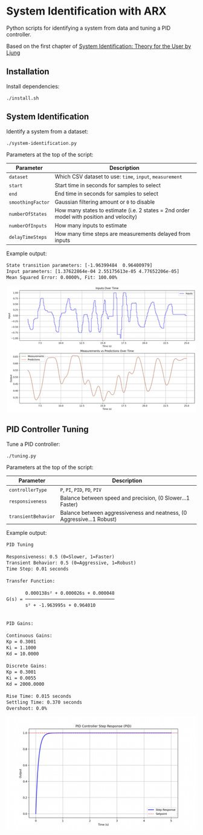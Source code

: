 # System Identification with ARX

Python scripts for identifying a system from data and tuning a PID controller.

Based on the first chapter of [System Identification: Theory for the User by Ljung](./doc/SystemIdentificationLjung.pdf)

## Installation

Install dependencies:

```
./install.sh
```

## System Identification

Identify a system from a dataset:

```
./system-identification.py
```

Parameters at the top of the script:

|Parameter|Description|
|-|-|
|`dataset`|Which CSV dataset to use: `time`, `input`, `measurement`|
|`start`|Start time in seconds for samples to select|
|`end`|End time in seconds for samples to select|
|`smoothingFactor`|Gaussian filtering amount or `0` to disable|
|`numberOfStates`|How many states to estimate (i.e. 2 states = 2nd order model with position and velocity)
|`numberOfInputs`|How many inputs to estimate|
|`delayTimeSteps`|How many time steps are measurements delayed from inputs|

Example output:

```
State transition parameters: [-1.96399484  0.96400979]
Input parameters: [1.37622864e-04 2.55175613e-05 4.77652206e-05]
Mean Squared Error: 0.0000%, Fit: 100.00%
```

![System Identification](./doc/system-identification.png)

## PID Controller Tuning

Tune a PID controller:

```
./tuning.py
```

Parameters at the top of the script:

|Parameter|Description|
|-|-|
|`controllerType`|`P`, `PI`, `PID`, `PD`, `PIV`|
|`responsiveness`|Balance between speed and precision, (0 Slower...1 Faster)|
|`transientBehavior`|Balance between aggressiveness and neatness, (0 Aggressive...1 Robust)|

Example output:

```
PID Tuning

Responsiveness: 0.5 (0=Slower, 1=Faster)
Transient Behavior: 0.5 (0=Aggressive, 1=Robust)
Time Step: 0.01 seconds

Transfer Function:

       0.000138s² + 0.000026s + 0.000048
G(s) = ─────────────────────────────────
       s² + -1.963995s + 0.964010


PID Gains:

Continuous Gains:
Kp = 0.3001
Ki = 1.1000
Kd = 10.0000

Discrete Gains:
Kp = 0.3001
Ki = 0.0055
Kd = 2000.0000

Rise Time: 0.015 seconds
Settling Time: 0.370 seconds
Overshoot: 0.0%
```

![PID Tuning](./doc/tune.png)